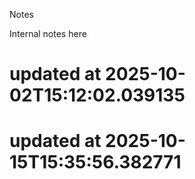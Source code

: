 Notes

Internal notes here
# updated at 2025-10-02T15:12:02.039135
# updated at 2025-10-15T15:35:56.382771
